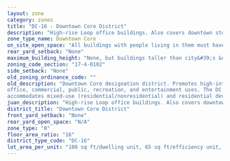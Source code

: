```yaml
---
layout: zone
category: zones
title: "DC-16 - Downtown Core District"
description: "High-rise Loop office buildings. Also covers downtown stores, entertainment, and civic buildings. Allows residential buildings."
zone_type_name: Downtown Core
on_site_open_space: "All buildings with people living in them must have at least 36 sq ft of on-site open space per dwelling unit. (See 17-4-0410-A)"
rear_yard_setback: "None"
maximum_building_height: "None, but buildings taller than city&#39;s &quot;building height thresholds&quot; require Planned Development review."
zoning_code_section: "17-4-0102"
side_setback: "None"
old_zoning_ordinance_code: ""
old_description: "Downtown Core designation district. Promotes high-intensity office and employment growth within the downtown core. The district regulations are intended to accommodate a broad mix of 
office, commercial, public, recreation, and entertainment uses. The DC district also 
accommodates mixed-use (residential/nonresidential) and residential development."
juan_description: "High-rise Loop office buildings. Also covers downtown stores, entertainment, and civic buildings. Allows residential buildings."
district_title: "Downtown Core District"
front_yard_setback: "None"
rear_yard_open_space: "N/A"
zone_type: "8"
floor_area_ratio: "16"
district_type_code: "DC-16"
lot_area_per_unit: "100 sq ft/dwelling unit, 65 sq ft/efficiency unit, 50 sq ft/SRO unit"
---
```

